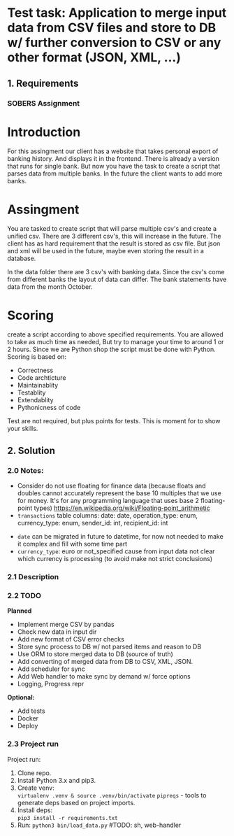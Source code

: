 # Test task: Application to merge input data from CSV files and store to DB w/ further conversion to CSV or any other format (JSON, XML, ...)

## 1. Requirements

### SOBERS Assignment
# Introduction
For this assingment our client has a website that takes personal export of banking history.
And displays it in the frontend.
There is already a version that runs for single bank.
But now you have the task to create a script that parses data from multiple banks.
In the future the client wants to add more banks.

# Assingment
You are tasked to create script that will parse multiple csv's and create a unified csv.
There are 3 different csv's, this will increase in the future.
The client has as hard requirement that the result is stored as csv file.
But json and xml will be used in the future, maybe even storing the result in a database.

In the data folder there are 3 csv's with banking data.
Since the csv's come from different banks the layout of data can differ.
The bank statements have data from the month October.

# Scoring
create a script according to above specified requirements.
You are allowed to take as much time as needed, But try to manage your time to around 1 or 2 hours.
Since we are Python shop the script must be done with Python.
Scoring is based on:
- Correctness
- Code archticture
- Maintainablity
- Testablity
- Extendablity
- Pythonicness of code

Test are not required, but plus points for tests.
This is moment for to show your skills. 


## 2. Solution

### 2.0 Notes:
- Consider do not use floating for finance data (because floats and doubles cannot accurately represent the base 10 multiples that we use for money. It's for any programming language that uses base 2 floating-point types)
  https://en.wikipedia.org/wiki/Floating-point_arithmetic
- `transactions` table columns: date: date, operation_type: enum, currency_type: enum, sender_id: int, recipient_id: int
 * `date` can be migrated in future to datetime, for now not needed to make it complex and fill with some time part
 * `currency_type`: euro or not_specified cause from input data not clear which currency is processing (to avoid make not strict conclusions)

### 2.1 Description



### 2.2 TODO
**Planned**
- Implement merge CSV by pandas
- Check new data in input dir
- Add new format of CSV error checks
- Store sync process to DB w/ not parsed items and reason to DB
- Use ORM to store merged data to DB (source of truth)
- Add converting of merged data from DB to CSV, XML, JSON.
- Add scheduler for sync
- Add Web handler to make sync by demand w/ force options
- Logging, Progress repr

**Optional:**
- Add tests
- Docker
- Deploy

### 2.3 Project run

Project run:
1) Clone repo.
2) Install Python 3.x and pip3.
3) Create venv:\
   `virtualenv .venv & source .venv/bin/activate`
   `pipreqs` - tools to generate deps based on project imports.
4) Install deps: \
   `pip3 install -r requirements.txt`
5) Run:
`python3 bin/load_data.py`
#TODO: sh, web-handler